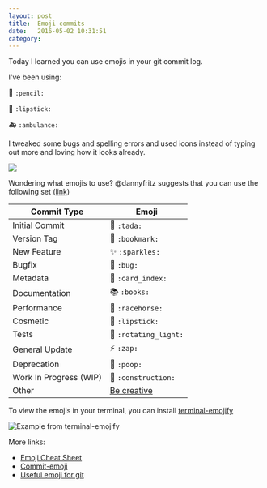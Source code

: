 ```yaml
---
layout: post
title:  Emoji commits
date:   2016-05-02 10:31:51
category: 
---
```


Today I learned you can use emojis in your git commit log.

I've been using:

:pencil: `:pencil:`

:lipstick: `:lipstick:`

:ambulance: `:ambulance:`

I tweaked some bugs and spelling errors and used icons instead of typing out more and loving how it looks already.

![](https://scontent-lga3-1.cdninstagram.com/t51.2885-15/e35/13129225_1547078412263811_133149569_n.jpg?ig_cache_key=MTI0MTQ5NjM5NTk0MjQ5ODE5Mg%3D%3D.2)

Wondering what emojis to use? @dannyfritz suggests that you can use the following set ([link](https://github.com/dannyfritz/commit-message-emoji))


Commit Type | Emoji
----------  | -------------
Initial Commit | :tada: `:tada:`
Version Tag | :bookmark: `:bookmark:`
New Feature | :sparkles: `:sparkles:`
Bugfix | :bug: `:bug:`
Metadata | :card_index: `:card_index:`
Documentation | :books: `:books:`
Performance | :racehorse: `:racehorse:`
Cosmetic | :lipstick: `:lipstick:`
Tests | :rotating_light: `:rotating_light:`
General Update | :zap: `:zap:`
Deprecation | :poop: `:poop:`
Work In Progress (WIP) | :construction: `:construction:`
Other | [Be creative](http://www.emoji-cheat-sheet.com/)

To view the emojis in your terminal, you can install [terminal-emojify](https://github.com/as-cii/terminal-emojify)

![Example from terminal-emojify](https://camo.githubusercontent.com/91bbcb7e711d46b12100af237d897cfecbc0af5b/687474703a2f2f692e696d6775722e636f6d2f443541714e557a2e706e67)

More links:

* [Emoji Cheat Sheet](http://www.emoji-cheat-sheet.com/)
* [Commit-emoji](https://github.com/ericduran/commit-emoji)
* [Useful emoji for git](https://gist.github.com/jhermann/0206ed09b3bbcefdd691)